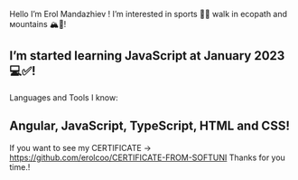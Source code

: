 Hello I’m Erol Mandazhiev !
I’m interested in sports 🏋️‍♂️ walk in ecopath and мountains 🏔️🌳!

I’m started learning JavaScript at January 2023  💻✅!
----------------------------------------------
Languages and Tools I know:

Angular, JavaScript, TypeScript, HTML and CSS!
----------------------------------------------
If you want to see my CERTIFICATE -> https://github.com/erolcoo/CERTIFICATE-FROM-SOFTUNI 
Thanks for you time.!
